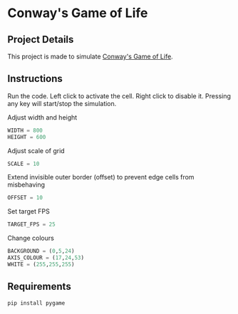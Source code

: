# Conway's Game of Life

## Project Details

This project is made to simulate [Conway's Game of Life](https://en.wikipedia.org/wiki/Conway%27s_Game_of_Life).

## Instructions

Run the code. Left click to activate the cell. Right click to disable it. Pressing any key will start/stop the simulation.

Adjust width and height

```python
WIDTH = 800
HEIGHT = 600
```

Adjust scale of grid

```python
SCALE = 10
```

Extend invisible outer border (offset) to prevent edge cells from misbehaving

```python
OFFSET = 10
```

Set target FPS

```python
TARGET_FPS = 25
```
Change colours

```python
BACKGROUND = (0,5,24)
AXIS_COLOUR = (17,24,53)
WHITE = (255,255,255)
```

## Requirements

`pip install pygame`  